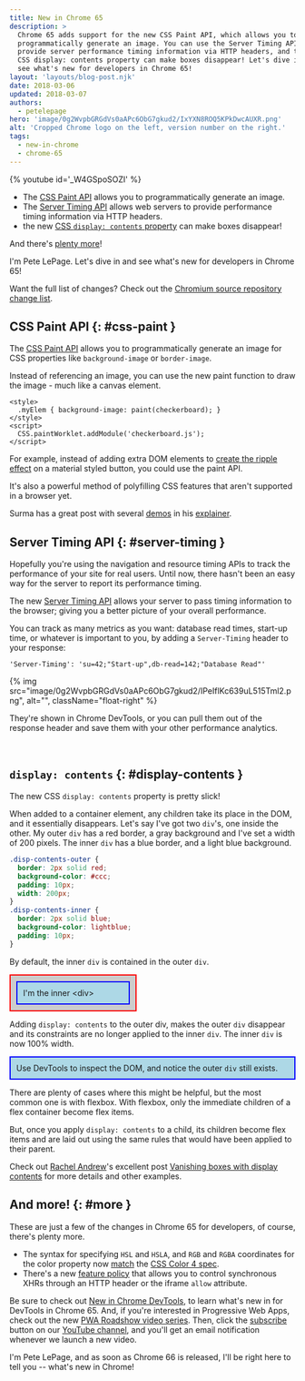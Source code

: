 ```yaml
---
title: New in Chrome 65
description: >
  Chrome 65 adds support for the new CSS Paint API, which allows you to
  programmatically generate an image. You can use the Server Timing API to
  provide server performance timing information via HTTP headers, and the new
  CSS display: contents property can make boxes disappear! Let's dive in and
  see what's new for developers in Chrome 65!
layout: 'layouts/blog-post.njk'
date: 2018-03-06
updated: 2018-03-07
authors:
  - petelepage
hero: 'image/0g2WvpbGRGdVs0aAPc6ObG7gkud2/IxYXN8ROQ5KPkDwcAUXR.png'
alt: 'Cropped Chrome logo on the left, version number on the right.'
tags:
  - new-in-chrome
  - chrome-65
---
```


{% youtube id='_W4GSpoSOZI' %}

* The [CSS Paint API](#css-paint) allows you to programmatically generate
  an image.
* The [Server Timing API](#server-timing) allows web servers to provide
  performance timing information via HTTP headers.
* the new [CSS `display: contents` property](#display-contents) can make
  boxes disappear!

And there's [plenty more](#more)!

I'm Pete LePage. Let's dive in and see what's new for developers in Chrome 65!

Want the full list of changes? Check out the
[Chromium source repository change list](https://chromium.googlesource.com/chromium/src/+log/64.0.3282.140..65.0.3325.146).

## CSS Paint API {: #css-paint }

The [CSS Paint API](https://www.w3.org/TR/css-paint-api-1/) allows you to
programmatically generate an image for CSS properties like `background-image`
or `border-image`.

Instead of referencing an image, you can use the new paint function to
draw the image - much like a canvas element.

```html/1,4
<style>
  .myElem { background-image: paint(checkerboard); }
</style>
<script>
  CSS.paintWorklet.addModule('checkerboard.js');
</script>
```

For example, instead of adding extra DOM elements to
[create the ripple effect](https://developers.google.com/web/updates/2018/01/paintapi#use_cases)
on a material styled button, you could use the paint API.

It's also a powerful method of polyfilling CSS features that aren't supported
in a browser yet.

Surma has a great post with several
[demos](https://googlechromelabs.github.io/houdini-samples/paint-worklet/checkerboard/)
in his [explainer](https://developers.google.com/web/updates/2018/01/paintapi).

## Server Timing API {: #server-timing }

Hopefully you're using the navigation and resource timing APIs to track the
performance of your site for real users. Until now, there hasn't been an easy
way for the server to report its performance timing.

The new [Server Timing API](https://w3c.github.io/server-timing/) allows your
server to pass timing information to the browser; giving you a better picture
of your overall performance.

You can track as many metrics as you want: database read times, start-up time,
or whatever is important to you, by adding a `Server-Timing` header to your
response:

```http
'Server-Timing': 'su=42;"Start-up",db-read=142;"Database Read"'
```

{% img src="image/0g2WvpbGRGdVs0aAPc6ObG7gkud2/IPeIflKc639uL515Tml2.png", alt="", className="float-right" %}

They're shown in Chrome DevTools, or you can pull them out of the response
header and save them with your other performance analytics.

<br style="clear:both;">

## `display: contents` {: #display-contents }

The new CSS `display: contents` property is pretty slick!

When added to a container element, any children take its place in the DOM,
and it essentially disappears. Let's say I've got two `div`'s, one inside the
other. My outer `div` has a red border, a gray background and I've set a width
of 200 pixels. The inner `div` has a blue border, and a light blue background.

```css
.disp-contents-outer {
  border: 2px solid red;
  background-color: #ccc;
  padding: 10px;
  width: 200px;
}
.disp-contents-inner {
  border: 2px solid blue;
  background-color: lightblue;
  padding: 10px;
}
```

By default, the inner `div` is contained in the outer `div`.

<style>
.disp-contents-outer {
  border: 2px solid red;
  background-color: #ccc;
  padding: 10px;
  width: 200px;
}
.disp-contents-inner {
  border: 2px solid blue;
  background-color: lightblue;
  padding: 10px;
}
.disp-contents {
  display: contents;
}
</style>

<div class='disp-contents-outer'>
  <div class='disp-contents-inner'>
    I'm the inner &lt;div&gt;
  </div>
</div>

Adding `display: contents` to the outer div, makes the outer `div` disappear
and its constraints are no longer applied to the inner `div`. The inner
`div` is now 100% width.

<div class='disp-contents-outer disp-contents'>
  <div class='disp-contents-inner'>
    Use DevTools to inspect the DOM, and notice the outer <code>div</code> still exists.
  </div>
</div>

There are plenty of cases where this might be helpful, but the most common one
is with flexbox. With flexbox, only the immediate children of a flex container
become flex items.

But, once you apply `display: contents` to a child, its children become flex
items and are laid out using the same rules that would have been applied to
their parent.

Check out [Rachel Andrew](https://twitter.com/rachelandrew)'s excellent post
[Vanishing boxes with display contents](https://rachelandrew.co.uk/archives/2016/01/29/vanishing-boxes-with-display-contents/)
for more details and other examples.

## And more! {: #more }

These are just a few of the changes in Chrome 65 for developers, of course,
there's plenty more.

* The syntax for specifying `HSL` and `HSLA`, and `RGB` and `RGBA` coordinates
  for the color property now
  [match](https://drafts.csswg.org/css-color/#the-hsl-notation) the
  [CSS Color 4 spec](https://developer.mozilla.org/en-US/docs/Web/CSS/color_value).
* There's a new [feature policy](http://xhr.featurepolicy.rocks/) that allows
  you to control synchronous XHRs through an HTTP header or the
  iframe `allow` attribute.

Be sure to check out [New in Chrome DevTools](https://developers.google.com/web/updates/2018/01/devtools),
to learn what's new in for DevTools in Chrome 65. And, if you're interested in
Progressive Web Apps, check out the new
[PWA Roadshow video series](https://www.youtube.com/playlist?list=PLNYkxOF6rcICnIOm4cfylT0-cEfytBtYt).
Then, click the [subscribe](https://goo.gl/6FP1a5) button on our
[YouTube channel](https://www.youtube.com/user/ChromeDevelopers/), and
you'll get an email notification whenever we launch a new video.

I'm Pete LePage, and as soon as Chrome 66 is released, I'll be right
here to tell you -- what's new in Chrome!

